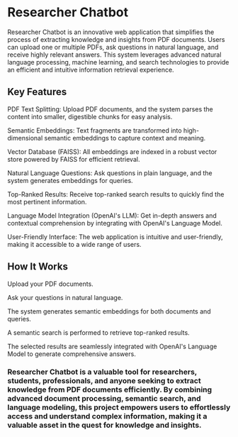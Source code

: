 # Researcher Chatbot
Researcher Chatbot is an innovative web application that simplifies the process of extracting knowledge and insights from PDF documents. Users can upload one or multiple PDFs, ask questions in natural language, and receive highly relevant answers. This system leverages advanced natural language processing, machine learning, and search technologies to provide an efficient and intuitive information retrieval experience.

## Key Features
PDF Text Splitting: Upload PDF documents, and the system parses the content into smaller, digestible chunks for easy analysis.

Semantic Embeddings: Text fragments are transformed into high-dimensional semantic embeddings to capture context and meaning.

Vector Database (FAISS): All embeddings are indexed in a robust vector store powered by FAISS for efficient retrieval.

Natural Language Questions: Ask questions in plain language, and the system generates embeddings for queries.

Top-Ranked Results: Receive top-ranked search results to quickly find the most pertinent information.

Language Model Integration (OpenAI's LLM): Get in-depth answers and contextual comprehension by integrating with OpenAI's Language Model.

User-Friendly Interface: The web application is intuitive and user-friendly, making it accessible to a wide range of users.

## How It Works
Upload your PDF documents.

Ask your questions in natural language.

The system generates semantic embeddings for both documents and queries.

A semantic search is performed to retrieve top-ranked results.

The selected results are seamlessly integrated with OpenAI's Language Model to generate comprehensive answers.

### Researcher Chatbot is a valuable tool for researchers, students, professionals, and anyone seeking to extract knowledge from PDF documents efficiently. By combining advanced document processing, semantic search, and language modeling, this project empowers users to effortlessly access and understand complex information, making it a valuable asset in the quest for knowledge and insights.
